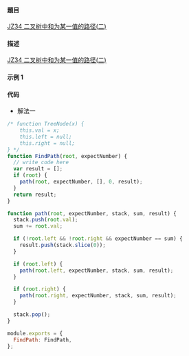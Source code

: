 #### 題目

[JZ34 二叉树中和为某一值的路径(二)](https://www.nowcoder.com/practice/b736e784e3e34731af99065031301bca?tpId=13&tqId=23276&ru=/practice/508378c0823c423baa723ce448cbfd0c&qru=/ta/coding-interviews/question-ranking)

#### 描述

[JZ34 二叉树中和为某一值的路径(二)](https://www.nowcoder.com/practice/b736e784e3e34731af99065031301bca?tpId=13&tqId=23276&ru=/practice/508378c0823c423baa723ce448cbfd0c&qru=/ta/coding-interviews/question-ranking)

#### 示例 1

#### 代码

- 解法一

```js
/* function TreeNode(x) {
    this.val = x;
    this.left = null;
    this.right = null;
} */
function FindPath(root, expectNumber) {
  // write code here
  var result = [];
  if (root) {
    path(root, expectNumber, [], 0, result);
  }
  return result;
}

function path(root, expectNumber, stack, sum, result) {
  stack.push(root.val);
  sum += root.val;

  if (!root.left && !root.right && expectNumber == sum) {
    result.push(stack.slice(0));
  }

  if (root.left) {
    path(root.left, expectNumber, stack, sum, result);
  }

  if (root.right) {
    path(root.right, expectNumber, stack, sum, result);
  }

  stack.pop();
}

module.exports = {
  FindPath: FindPath,
};
```
